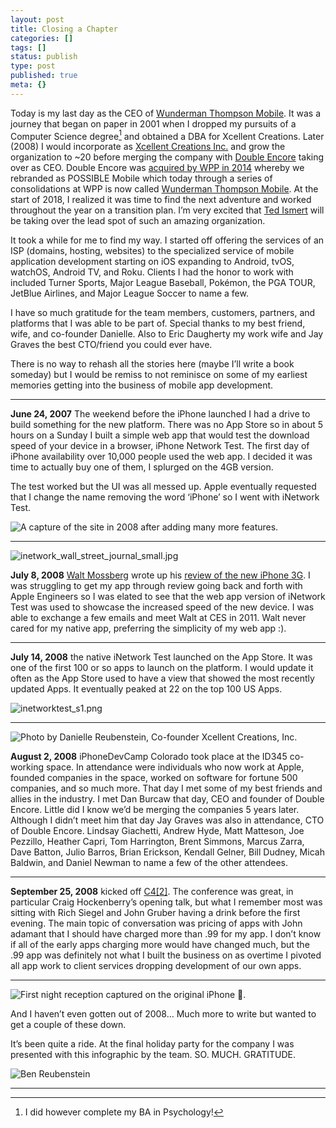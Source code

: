 ```yaml
---
layout: post
title: Closing a Chapter
categories: []
tags: []
status: publish
type: post
published: true
meta: {}
---
```


Today is my last day as the CEO of [Wunderman Thompson Mobile](http://www.wundermanthompsonmobile.com). It was a journey that began on paper in 2001 when I dropped my pursuits of a Computer Science degree[^1] and obtained a DBA for Xcellent Creations. Later (2008) I would incorporate as [Xcellent Creations Inc.](http://history.xcellentcreations.com/2008/01/24/xcellent-creations-inc/) and grow the organization to ~20 before merging the company with [Double Encore](https://wundermanthompsonmobile.com/double-encore-accelerates-growth-announces-merger-with-xcellent-creations-inc-to-create-mobile-powerhouse/) taking over as CEO. Double Encore was [acquired by WPP in 2014](https://www.denverpost.com/2014/08/07/denver-mobile-app-shop-double-encore-acquired-by-subsidiary-of-londons-wpp/) whereby we rebranded as POSSIBLE Mobile which today through a series of consolidations at WPP is now called [Wunderman Thompson Mobile](https://wundermanthompsonmobile.com/2019/07/introducing-wunderman-thompson-mobile/). At the start of 2018, I realized it was time to find the next adventure and worked throughout the year on a transition plan. I’m very excited that [Ted Ismert](https://lbbonline.com/news/wunderman-thomson-mobile-announces-new-president/) will be taking over the lead spot of such an amazing organization.

It took a while for me to find my way. I started off offering the services of an ISP (domains, hosting, websites) to the specialized service of mobile application development starting on iOS expanding to Android, tvOS, watchOS, Android TV, and Roku. Clients I had the honor to work with included Turner Sports, Major League Baseball, Pokémon, the PGA TOUR, JetBlue Airlines, and Major League Soccer to name a few.

I have so much gratitude for the team members, customers, partners, and platforms that I was able to be part of. Special thanks to my best friend, wife, and co-founder Danielle. Also to Eric Daugherty my work wife and Jay Graves the best CTO/friend you could ever have.

There is no way to rehash all the stories here (maybe I’ll write a book someday) but I would be remiss to not reminisce on some of my earliest memories getting into the business of mobile app development.

---

**June 24, 2007** The weekend before the iPhone launched I had a drive to build something for the new platform. There was no App Store so in about 5 hours on a Sunday I built a simple web app that would test the download speed of your device in a browser, iPhone Network Test. The first day of iPhone availability over 10,000 people used the web app. I decided it was time to actually buy one of them, I splurged on the 4GB version.

The test worked but the UI was all messed up. Apple eventually requested that I change the name removing the word ‘iPhone’ so I went with iNetwork Test.

![A capture of the site in 2008 after adding many more features.](/assets/images/inetwork.png)

---

![inetwork_wall_street_journal_small.jpg](/assets/images/inetwork_wall_street_journal_small.jpg)

**July 8, 2008** [Walt Mossberg](https://twitter.com/waltmossberg) wrote up his [review of the new iPhone 3G](https://www.wsj.com/articles/SB121555740704037313). I was struggling to get my app through review going back and forth with Apple Engineers so I was elated to see that the web app version of iNetwork Test was used to showcase the increased speed of the new device. I was able to exchange a few emails and meet Walt at CES in 2011. Walt never cared for my native app, preferring the simplicity of my web app :).

---

**July 14, 2008** the native iNetwork Test launched on the App Store. It was one of the first 100 or so apps to launch on the platform. I would update it often as the App Store used to have a view that showed the most recently updated Apps. It eventually peaked at 22 on the top 100 US Apps.

![inetworktest_s1.png](/assets/images/inetworktest_s1.png "inetworktest_s1.png")

---

![Photo by Danielle Reubenstein, Co-founder Xcellent Creations, Inc.](/assets/images/DSC_0049.jpeg "Photo by Danielle Reubenstein, Co-founder Xcellent Creations, Inc.")

**August 2, 2008** iPhoneDevCamp Colorado took place at the ID345 co-working space. In attendance were individuals who now work at Apple, founded companies in the space, worked on software for fortune 500 companies, and so much more. That day I met some of my best friends and allies in the industry. I met Dan Burcaw that day, CEO and founder of Double Encore. Little did I know we’d be merging the companies 5 years later. Although I didn’t meet him that day Jay Graves was also in attendance, CTO of Double Encore. Lindsay Giachetti, Andrew Hyde, Matt Matteson, Joe Pezzillo, Heather Capri, Tom Harrington, Brent Simmons, Marcus Zarra, Dave Batton, Julio Barros, Brian Erickson, Kendall Gelner, Bill Dudney, Micah Baldwin, and Daniel Newman to name a few of the other attendees.

---

**September 25, 2008** kicked off [C4[2]](https://en.wikipedia.org/wiki/C4_(conference)). The conference was great, in particular Craig Hockenberry’s opening talk, but what I remember most was sitting with Rich Siegel and John Gruber having a drink before the first evening. The main topic of conversation was pricing of apps with John adamant that I should have charged more than .99 for my app. I don’t know if all of the early apps charging more would have changed much, but the .99 app was definitely not what I built the business on as overtime I pivoted all app work to client services dropping development of our own apps.

---

![First night reception captured on the original iPhone 😬.](/assets/images/IMG_0453.jpeg "First night reception captured on the original iPhone 😬.")

And I haven’t even gotten out of 2008… Much more to write but wanted to get a couple of these down.

It’s been quite a ride. At the final holiday party for the company I was presented with this infographic by the team. SO. MUCH. GRATITUDE.

![Ben Reubenstein](/assets/images/Ben+Reubenstein.jpg "Ben Reubenstein")




---

[^1]: I did however complete my BA in Psychology!

